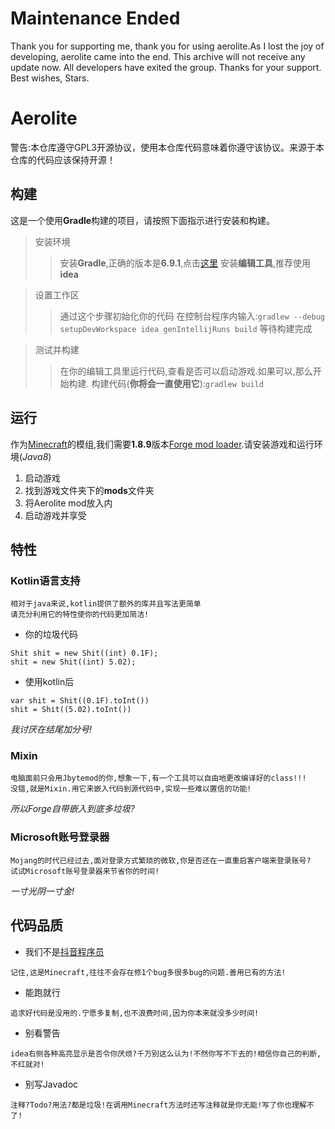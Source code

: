 # Maintenance Ended
Thank you for supporting me, thank you for using aerolite.As I lost the joy of developing, aerolite came into the end.
This archive will not receive any update now. All developers have exited the group. Thanks for your support.
Best wishes, Stars.
# Aerolite
警告:本仓库遵守GPL3开源协议，使用本仓库代码意味着你遵守该协议。来源于本仓库的代码应该保持开源！
## 构建
这是一个使用**Gradle**构建的项目，请按照下面指示进行安装和构建。
>安装环境
>>安装**Gradle**,正确的版本是**6.9.1**,点击[这里](docs.gradle.org)
>>安装**编辑工具**,推荐使用**idea**

>设置工作区
>>通过这个步骤初始化你的代码
>>在控制台程序内输入:`gradlew --debug setupDevWorkspace idea genIntellijRuns build`
>>等待构建完成

>测试并构建
>>在你的编辑工具里运行代码,查看是否可以启动游戏.如果可以,那么开始构建.
>>构建代码(**你将会一直使用它**):`gradlew build`
## 运行
作为[Minecraft](minecraft.net)的模组,我们需要**1.8.9**版本[Forge mod loader](https://files.minecraftforge.net/net/minecraftforge/forge/index_1.8.9.html).请安装游戏和运行环境(*Java8*)
 1.  启动游戏
 2.  找到游戏文件夹下的**mods**文件夹
 3.  将Aerolite mod放入内
 4.  启动游戏并享受
## 特性
### Kotlin语言支持
~~~
相对于java来说,kotlin提供了额外的库并且写法更简单
请充分利用它的特性使你的代码更加简洁!
~~~
* 你的垃圾代码
```
Shit shit = new Shit((int) 0.1F); 
shit = new Shit((int) 5.02);
```
* 使用kotlin后
```
var shit = Shit((0.1F).toInt())
shit = Shit((5.02).toInt())
```
*我讨厌在结尾加分号!*
### Mixin
~~~
电脑面前只会用Jbytemod的你,想象一下,有一个工具可以自由地更改编译好的class!!!
没错,就是Mixin.用它来嵌入代码到源代码中,实现一些难以置信的功能!
~~~
*所以Forge自带嵌入到底多垃圾?*
### Microsoft账号登录器
~~~
Mojang的时代已经过去,面对登录方式繁琐的微软,你是否还在一直重启客户端来登录账号?
试试Microsoft账号登录器来节省你的时间!
~~~
*一寸光阴一寸金!*
## 代码品质
* 我们不是[抖音程序员](https://www.douyin.com/home)
~~~
记住,这是Minecraft,往往不会存在修1个bug多很多bug的问题.善用已有的方法!
~~~
* 能跑就行
~~~
追求好代码是没用的.宁愿多复制,也不浪费时间,因为你本来就没多少时间!
~~~
* 别看警告
~~~
idea右侧各种高亮显示是否令你厌烦?千万别这么认为!不然你写不下去的!相信你自己的判断,不红就对!
~~~
* 别写Javadoc
~~~
注释?Todo?用法?都是垃圾!在调用Minecraft方法时还写注释就是你无能!写了你也理解不了!
~~~
